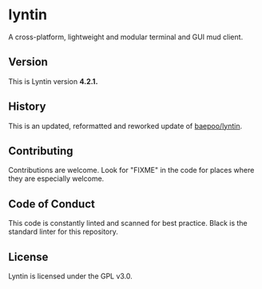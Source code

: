 # lyntin
A cross-platform, lightweight and modular terminal and GUI mud client.

## Version

This is Lyntin version **4.2.1.**

## History

This is an updated, reformatted and reworked update of [baepoo/lyntin](https://github.com/baepoo/lyntin).

## Contributing

Contributions are welcome. Look for "FIXME" in the code for places where they are especially welcome.

## Code of Conduct

This code is constantly linted and scanned for best practice. Black is the standard linter for this repository.

## License

Lyntin is licensed under the GPL v3.0.
